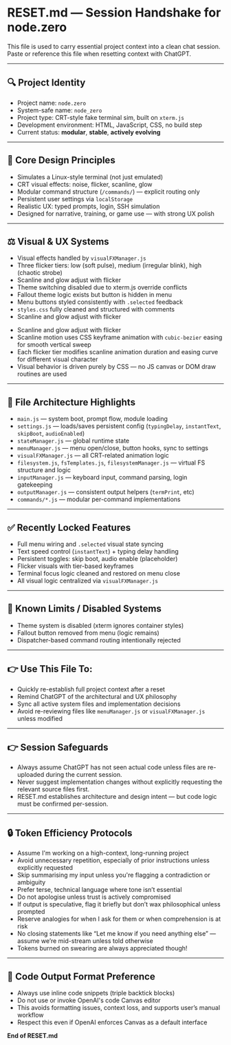 # RESET.md — Session Handshake for node.zero

This file is used to carry essential project context into a clean chat session. Paste or reference this file when resetting context with ChatGPT.

---

## 🔍 Project Identity
- Project name: `node.zero`
- System-safe name: `node_zero`
- Project type: CRT-style fake terminal sim, built on `xterm.js`
- Development environment: HTML, JavaScript, CSS, no build step
- Current status: **modular**, **stable**, **actively evolving**

---

## 🔫 Core Design Principles
- Simulates a Linux-style terminal (not just emulated)
- CRT visual effects: noise, flicker, scanline, glow
- Modular command structure (`/commands/`) — explicit routing only
- Persistent user settings via `localStorage`
- Realistic UX: typed prompts, login, SSH simulation
- Designed for narrative, training, or game use — with strong UX polish

---

## ⚖️ Visual & UX Systems
- Visual effects handled by `visualFXManager.js`
- Three flicker tiers: low (soft pulse), medium (irregular blink), high (chaotic strobe)
- Scanline and glow adjust with flicker
- Theme switching disabled due to xterm.js override conflicts
- Fallout theme logic exists but button is hidden in menu
- Menu buttons styled consistently with `.selected` feedback
- `styles.css` fully cleaned and structured with comments
- Scanline and glow adjust with flicker
+ Scanline and glow adjust with flicker
+ Scanline motion uses CSS keyframe animation with `cubic-bezier` easing for smooth vertical sweep
+ Each flicker tier modifies scanline animation duration and easing curve for different visual character
+ Visual behavior is driven purely by CSS — no JS canvas or DOM draw routines are used

---

## 📂 File Architecture Highlights
- `main.js` — system boot, prompt flow, module loading
- `settings.js` — loads/saves persistent config (`typingDelay`, `instantText`, `skipBoot`, `audioEnabled`)
- `stateManager.js` — global runtime state
- `menuManager.js` — menu open/close, button hooks, sync to settings
- `visualFXManager.js` — all CRT-related animation logic
- `filesystem.js`, `fsTemplates.js`, `filesystemManager.js` — virtual FS structure and logic
- `inputManager.js` — keyboard input, command parsing, login gatekeeping
- `outputManager.js` — consistent output helpers (`termPrint`, etc)
- `commands/*.js` — modular per-command implementations

---

## ✅ Recently Locked Features
- Full menu wiring and `.selected` visual state syncing
- Text speed control (`instantText`) + typing delay handling
- Persistent toggles: skip boot, audio enable (placeholder)
- Flicker visuals with tier-based keyframes
- Terminal focus logic cleaned and restored on menu close
- All visual logic centralized via `visualFXManager.js`

---

## 🚫 Known Limits / Disabled Systems
- Theme system is disabled (xterm ignores container styles)
- Fallout button removed from menu (logic remains)
- Dispatcher-based command routing intentionally rejected

---

## 👉 Use This File To:
- Quickly re-establish full project context after a reset
- Remind ChatGPT of the architectural and UX philosophy
- Sync all active system files and implementation decisions
- Avoid re-reviewing files like `menuManager.js` or `visualFXManager.js` unless modified

---

## 👉 Session Safeguards
- Always assume ChatGPT has not seen actual code unless files are re-uploaded during the current session.
- Never suggest implementation changes without explicitly requesting the relevant source files first.
- RESET.md establishes architecture and design intent — but code logic must be confirmed per-session.

---

## 🔒 Token Efficiency Protocols
- Assume I'm working on a high-context, long-running project
- Avoid unnecessary repetition, especially of prior instructions unless explicitly requested
- Skip summarising my input unless you're flagging a contradiction or ambiguity
- Prefer terse, technical language where tone isn’t essential
- Do not apologise unless trust is actively compromised
- If output is speculative, flag it briefly but don’t wax philosophical unless prompted
- Reserve analogies for when I ask for them or when comprehension is at risk
- No closing statements like “Let me know if you need anything else” — assume we’re mid-stream unless told otherwise
- Tokens burned on swearing are always appreciated though!

---

## 📛 Code Output Format Preference
- Always use inline code snippets (triple backtick blocks)
- Do not use or invoke OpenAI's code Canvas editor
- This avoids formatting issues, context loss, and supports user’s manual workflow
- Respect this even if OpenAI enforces Canvas as a default interface



**End of RESET.md**